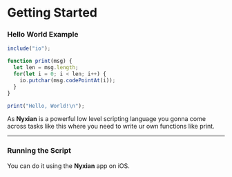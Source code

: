 # Getting Started

### Hello World Example

```js
include("io");

function print(msg) {
  let len = msg.length;
  for(let i = 0; i < len; i++) {
    io.putchar(msg.codePointAt(i));
  }
}

print("Hello, World!\n");
```

As **Nyxian** is a powerful low level scripting language you gonna come across tasks like this where you need to write ur own functions like print.

***

### Running the Script

You can do it using the **Nyxian** app on iOS.